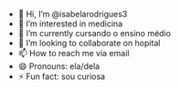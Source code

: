 - 👋 Hi, I’m @isabelarodrigues3
- 👀 I’m interested in medicina
- 🌱 I’m currently cursando o ensino médio
- 💞️ I’m looking to collaborate on hopital
- 📫 How to reach me via email
- 😄 Pronouns: ela/dela
- ⚡ Fun fact: sou curiosa

<!---
isabelarodrigues3/isabelarodrigues3 is a ✨ special ✨ repository because its `README.md` (this file) appears on your GitHub profile.
You can click the Preview link to take a look at your changes.
--->
